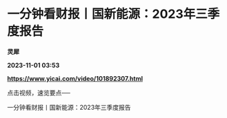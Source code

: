 # 一分钟看财报丨国新能源：2023年三季度报告
**灵犀**

**2023-11-01 03:53**

**https://www.yicai.com/video/101892307.html**

点击视频，速览要点──

一分钟看财报丨国新能源：2023年三季度报告